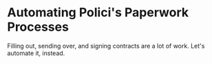 # Automating Polici's Paperwork Processes
Filling out, sending over, and signing contracts are a lot of work. Let's automate it, instead.
